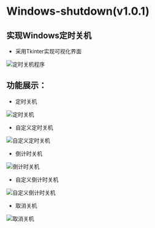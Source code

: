 # Windows-shutdown(v1.0.1)

## 实现Windows定时关机

 - 采用Tkinter实现可视化界面

![定时关机程序](https://user-images.githubusercontent.com/53791401/143844868-0b4bd4c0-0e93-4c65-9734-0af2be51d99e.jpg)

## 功能展示：

 - 定时关机

![定时关机](https://user-images.githubusercontent.com/53791401/143845171-f4646a70-ed47-460d-beb3-59bcf2e67234.jpg)
 - 自定义定时关机

![自定义定时关机](https://user-images.githubusercontent.com/53791401/143845329-3ba54f9e-170f-4e9c-a602-1eb9fe186586.jpg)

 - 倒计时关机

![倒计时关机](https://user-images.githubusercontent.com/53791401/143845368-d7e7fc54-acc6-41b5-be78-6ab1e57af7a1.jpg)
 - 自定义倒计时关机

![自定义倒计时关机](https://user-images.githubusercontent.com/53791401/143845407-7362c3e1-b2ca-4eb5-99b3-e1d577bd5118.jpg)

 - 取消关机

![取消关机](https://user-images.githubusercontent.com/53791401/143852024-2a2334d3-703f-41a1-9a21-507cfd23463e.jpg)
